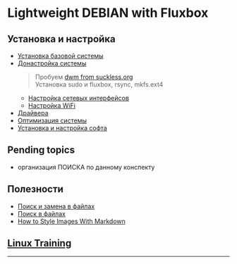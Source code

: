 # Lightweight DEBIAN with Fluxbox

## Установка и настройка

- [Установка базовой системы](base-inst/index.md)
- [Донастройка системы](aft-inst/index.md)
  > Пробуем [dwm from suckless.org](suckless/index.md)  
  > Установка sudo и fluxbox, rsync, mkfs.ext4
	- [Настройка сетевых интерфейсов](aft-inst/net-if.md)
	- [Настройка WiFi](aft-inst/wifi.md)
- [Драйвера](drivers.md)
- [Оптимизация системы](sys-tune/index.md)
- [Установка и настройка софта](soft-inst/index.md)


## Pending topics

- организация ПОИСКА по данному конспекту

## Полезности

- [Поиск и замена в файлах](useful/find-replace-in-files.md)
- [Поиск в файлах](useful/find-in-files.md)
- [How to Style Images With Markdown](https://www.xaprb.com/blog/how-to-style-images-with-markdown/)

## [Linux Training](training/linux/index.md)
--- 
